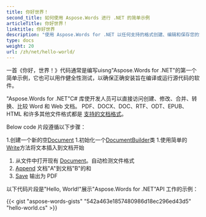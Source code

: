 ```yaml
---
title: 你好世界！
second_title: 如何使用 Aspose.Words 进行 .NET 的简单示例
articleTitle: 你好世界！
linktitle: 你好世界
description: "使用 Aspose.Words for .NET 以任何支持的格式创建、编辑和保存您的第一个文档，体验 C# 的简单性和强大功能。"
type: docs
weight: 20
url: /zh/net/hello-world/
---
```


一首《你好，世界！》代码通常是编写uisng"Aspose.Words for .NET"的第一个简单示例，它也可以用作健全性测试，以确保正确安装旨在编译或运行源代码的软件。

"Aspose.Words for .NET"C# 库使开发人员可以直接访问创建、修改、合并、转换、比较 Word 和 Web 文档。 PDF、DOCX、DOC、RTF、ODT、EPUB、HTML 和许多其他文件格式都是 [支持的文档格式](/words/zh/net/supported-document-formats/)。

Below code 片段遵循以下步骤：

1.创建一个新的空[Document](https://reference.aspose.com/words/zh/net/aspose.words/document)
1.初始化一个[DocumentBuilder](https://reference.aspose.com/words/zh/net/aspose.words/documentbuilder/)类
1.使用简单的[Write](https://reference.aspose.com/words/zh/net/aspose.words/documentbuilder/write/)方法将文本插入到文档开始
1. 从文件中打开现有 [Document](https://reference.aspose.com/words/zh/net/aspose.words/document/document/)。自动检测文件格式
1. [Append](https://reference.aspose.com/words/zh/net/aspose.words/document/appenddocument/) 文档"A"到文档"B"的和
1. [Save](https://reference.aspose.com/words/zh/net/aspose.words/document/save/) 输出为 PDF

以下代码片段是"Hello, World!"展示"Aspose.Words for .NET"API 工作的示例：

{{< gist "aspose-words-gists" "542a463e1857480986d18ec296ed43d5" "hello-world.cs" >}}
